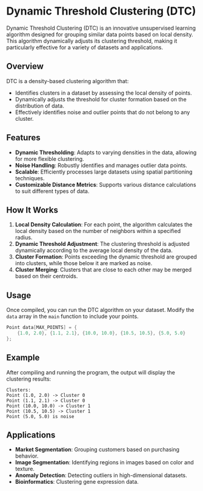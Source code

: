 # Dynamic Threshold Clustering (DTC)

Dynamic Threshold Clustering (DTC) is an innovative unsupervised learning algorithm designed for grouping similar data points based on local density. This algorithm dynamically adjusts its clustering threshold, making it particularly effective for a variety of datasets and applications. 

## Overview

DTC is a density-based clustering algorithm that:
- Identifies clusters in a dataset by assessing the local density of points.
- Dynamically adjusts the threshold for cluster formation based on the distribution of data.
- Effectively identifies noise and outlier points that do not belong to any cluster.

## Features

- **Dynamic Thresholding**: Adapts to varying densities in the data, allowing for more flexible clustering.
- **Noise Handling**: Robustly identifies and manages outlier data points.
- **Scalable**: Efficiently processes large datasets using spatial partitioning techniques.
- **Customizable Distance Metrics**: Supports various distance calculations to suit different types of data.

## How It Works

1. **Local Density Calculation**: For each point, the algorithm calculates the local density based on the number of neighbors within a specified radius.
2. **Dynamic Threshold Adjustment**: The clustering threshold is adjusted dynamically according to the average local density of the data.
3. **Cluster Formation**: Points exceeding the dynamic threshold are grouped into clusters, while those below it are marked as noise.
4. **Cluster Merging**: Clusters that are close to each other may be merged based on their centroids.


## Usage

Once compiled, you can run the DTC algorithm on your dataset. Modify the `data` array in the `main` function to include your points.

```c
Point data[MAX_POINTS] = {
    {1.0, 2.0}, {1.1, 2.1}, {10.0, 10.0}, {10.5, 10.5}, {5.0, 5.0}
};
```

## Example

After compiling and running the program, the output will display the clustering results:

```
Clusters:
Point (1.0, 2.0) -> Cluster 0
Point (1.1, 2.1) -> Cluster 0
Point (10.0, 10.0) -> Cluster 1
Point (10.5, 10.5) -> Cluster 1
Point (5.0, 5.0) is noise
```

## Applications

- **Market Segmentation**: Grouping customers based on purchasing behavior.
- **Image Segmentation**: Identifying regions in images based on color and texture.
- **Anomaly Detection**: Detecting outliers in high-dimensional datasets.
- **Bioinformatics**: Clustering gene expression data.

